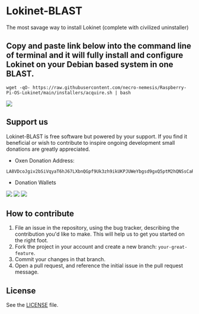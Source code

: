 # Lokinet-BLAST
The most savage way to install Lokinet (complete with civilized uninstaller)

## Copy and paste link below into the command line of terminal and it will fully install and configure Lokinet on your Debian based system in one BLAST.

```wget -qO- https://raw.githubusercontent.com/necro-nemesis/Raspberry-Pi-OS-Lokinet/main/installers/acquire.sh | bash```



![](https://i.imgur.com/63uN27N.png)

## Support us

Lokinet-BLAST is free software but powered by your support. If you find it beneficial or wish to contribute to inspire ongoing development small donations are greatly appreciated.

- Oxen Donation Address:
```sh
LA8VDcoJgiv2bSiVqyaT6hJ67LXbnQGpf9Uk3zh9ikUKPJUWeYbgsd9gxQ5ptM2hQNSsCaRETQ3GM9FLDe7BGqcm4ve69bh
```
- Donation Wallets

![](https://i.imgur.com/HGVuijh.jpg) ![](https://i.imgur.com/6dMgBVr.jpg) ![](https://i.imgur.com/gIhGB1X.jpg)

## How to contribute

1. File an issue in the repository, using the bug tracker, describing the
   contribution you'd like to make. This will help us to get you started on the
   right foot.
2. Fork the project in your account and create a new branch:
   `your-great-feature`.
3. Commit your changes in that branch.
4. Open a pull request, and reference the initial issue in the pull request
   message.

## License
See the [LICENSE](./LICENSE) file.
